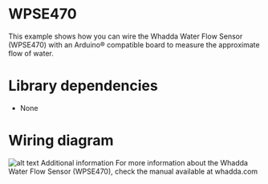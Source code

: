 # WPSE470
This example shows how you can wire the Whadda Water Flow Sensor (WPSE470) with an Arduino® compatible board to measure the approximate flow of water.
# Library dependencies
- None
# Wiring diagram
![alt text](https://github.com/WhaddaMakers/WPSE470/blob/main/wiring_diagram_WPSE470.PNG?raw=true)
Additional information
For more information about the Whadda Water Flow Sensor (WPSE470), check the manual available at whadda.com

